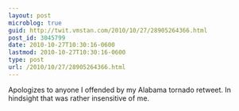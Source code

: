 ```yaml
---
layout: post
microblog: true
guid: http://twit.vmstan.com/2010/10/27/28905264366.html
post_id: 3045799
date: 2010-10-27T10:30:16-0600
lastmod: 2010-10-27T10:30:16-0600
type: post
url: /2010/10/27/28905264366.html
---
```

Apologizes to anyone I offended by my Alabama tornado retweet. In hindsight that was rather insensitive of me.
